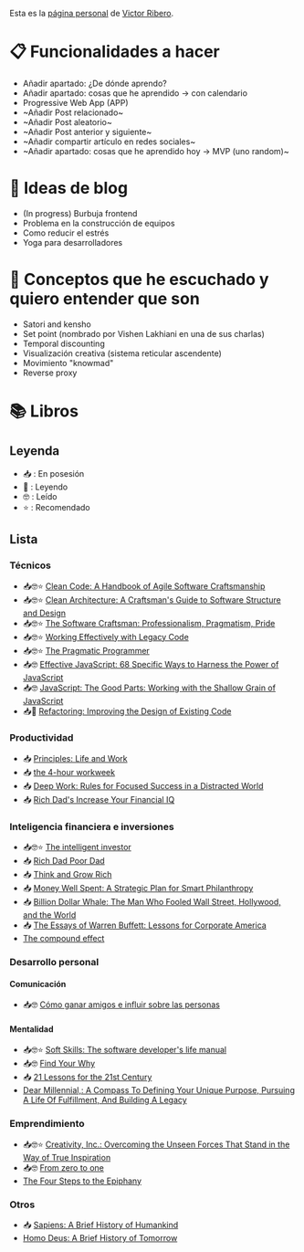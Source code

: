 Esta es la [página personal](https://elrincondevictor.com/blog/) de [Victor Ribero](https://twitter.com/JS_TUREEY).

# 📋 Funcionalidades a hacer
- Añadir apartado: ¿De dónde aprendo?
- Añadir apartado: cosas que he aprendido -> con calendario
- Progressive Web App (APP)
- ~Añadir Post relacionado~
- ~Añadir Post aleatorio~
- ~Añadir Post anterior y siguiente~
- ~Añadir compartir artículo en redes sociales~
- ~Añadir apartado: cosas que he aprendido hoy -> MVP (uno random)~

# 📝 Ideas de blog
- (In progress) Burbuja frontend
- Problema en la construcción de equipos
- Como reducir el estrés
- Yoga para desarrolladores

# 🧐 Conceptos que he escuchado y quiero entender que son
- Satori and kensho
- Set point (nombrado por Vishen Lakhiani en una de sus charlas)
- Temporal discounting
- Visualización creativa (sistema reticular ascendente)
- Movimiento "knowmad"
- Reverse proxy

# 📚 Libros
## Leyenda
- 📥 : En posesión
- 📖 : Leyendo
- 🤓 : Leído
- ⭐ : Recomendado

## Lista

### Técnicos
- 📥🤓⭐ [Clean Code: A Handbook of Agile Software Craftsmanship ](https://www.amazon.es/Clean-Code-Handbook-Software-Craftsmanship-ebook/dp/B001GSTOAM)
- 📥🤓⭐ [Clean Architecture: A Craftsman's Guide to Software Structure and Design](https://www.amazon.es/Clean-Architecture-Craftsmans-Software-Structure-ebook/dp/B075LRM681)
- 📥🤓⭐ [The Software Craftsman: Professionalism, Pragmatism, Pride](https://www.amazon.es/Software-Craftsman-Professionalism-Pragmatism-Robert-ebook/dp/B00QXAGIDO)
- 📥🤓⭐ [Working Effectively with Legacy Code](https://www.amazon.es/Working-Effectively-Legacy-Code-EFFECT-ebook/dp/B005OYHF0A)
- 📥🤓⭐ [The Pragmatic Programmer](https://www.amazon.es/Pragmatic-Programmer-Journeyman-Master-ebook/dp/B003GCTQAE)
- 📥🤓 [Effective JavaScript: 68 Specific Ways to Harness the Power of JavaScript](https://www.amazon.es/Effective-JavaScript-Specific-Software-Development/dp/0321812182)
- 📥🤓 [JavaScript: The Good Parts: Working with the Shallow Grain of JavaScript](https://www.amazon.es/JavaScript-Parts-Working-Shallow-Grain/dp/0596517742)
- 📥📖 [Refactoring: Improving the Design of Existing Code](https://www.amazon.es/Refactoring-Improving-Existing-Addison-wesley-Signature/dp/0134757599)


### Productividad

- 📥 [Principles: Life and Work](https://www.amazon.com/Principles-Life-Work-Ray-Dalio/dp/1501124021/)
- 📥 [the 4-hour workweek](https://www.amazon.com/4-Hour-Work-Week-Escape-Anywhere-ebook/dp/B006X0M2TS)
- 📥 [Deep Work: Rules for Focused Success in a Distracted World](https://www.amazon.es/Deep-Work-Focused-Success-Distracted/dp/0349411905)
- 📥 [Rich Dad's Increase Your Financial IQ](https://www.amazon.es/Rich-Dads-Increase-Your-Financial/dp/1612680666)


### Inteligencia financiera e inversiones

- 📥🤓⭐ [The intelligent investor](https://www.amazon.com/Intelligent-Investor-Collins-Business-Essentials-ebook/dp/B000FC12C8)
- 📥 [Rich Dad Poor Dad](https://www.amazon.com/Robert-Kiyosaki-Rich-Poor-%E3%80%902018%E3%80%91/dp/B07HK8X8V5/)
- 📥 [Think and Grow Rich](https://www.amazon.com/Complete-Reprint-Bestselling-Classic-Analysis/dp/1604502673)
- 📥 [Money Well Spent: A Strategic Plan for Smart Philanthropy](https://www.amazon.com/Money-Well-Spent-Strategic-Philanthropy/dp/B00ZY95SSG)
- 📥 [Billion Dollar Whale: The Man Who Fooled Wall Street, Hollywood, and the World](https://www.amazon.com/Billion-Dollar-Whale-Fooled-Hollywood/dp/031643650X)
- 📥 [The Essays of Warren Buffett: Lessons for Corporate America](https://www.amazon.com/Essays-Warren-Buffett-Lessons-Corporate/dp/1611637589)
- [The compound effect](https://www.amazon.com/Compound-Effect-Darren-Hardy/dp/159315724X)

### Desarrollo personal

#### Comunicación

- 📥🤓 [Cómo ganar amigos e influir sobre las personas](https://www.amazon.es/dp/B07DWF6W94)

#### Mentalidad

- 📥🤓⭐ [Soft Skills: The software developer's life manual](https://www.amazon.es/Soft-Skills-software-developers-manual/dp/1617292397)
- 📥🤓 [Find Your Why](https://www.amazon.es/Find-Your-Why-Simon-Sinek/dp/0143111728)
- 📥 [21 Lessons for the 21st Century](https://www.amazon.com/Lessons-21st-Century-Yuval-Harari-ebook/dp/B0767FS76G)
- [Dear Millennial,: A Compass To Defining Your Unique Purpose, Pursuing A Life Of Fulfillment, And Building A Legacy](https://www.amazon.com/dp/B075VNBSGP)

### Emprendimiento
- 📥🤓⭐ [Creativity, Inc.: Overcoming the Unseen Forces That Stand in the Way of True Inspiration](https://www.amazon.es/Creativity-Inc-Overcoming-Unseen-Inspiration/dp/0593070100)
- 📥🤓 [From zero to one](https://www.amazon.com/Zero-One-Notes-Startups-Future/dp/0804139296)
- [The Four Steps to the Epiphany](https://www.amazon.com/gp/product/0989200507)


### Otros
- 📥 [Sapiens: A Brief History of Humankind](https://www.amazon.com/Sapiens-Humankind-Yuval-Noah-Harari-ebook/dp/B00K7ED54M)
- [Homo Deus: A Brief History of Tomorrow](https://www.amazon.com/Homo-Deus-Brief-History-Tomorrow-ebook/dp/B01BBQ33VE)

